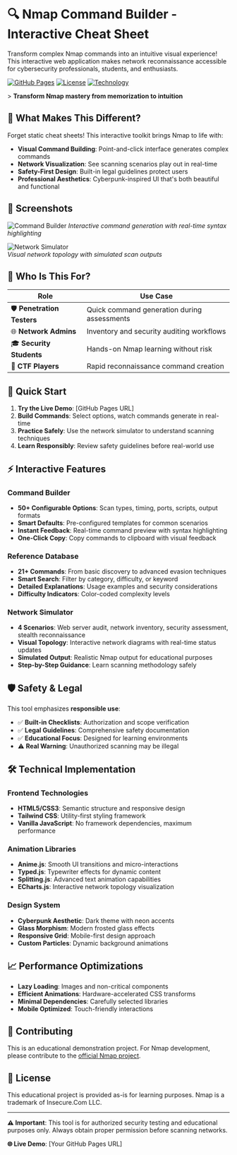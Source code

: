# 🔍 Nmap Command Builder - Interactive Cheat Sheet
Transform complex Nmap commands into an intuitive visual experience! This interactive web application makes network reconnaissance accessible for cybersecurity professionals, students, and enthusiasts.

[![GitHub Pages](https://img.shields.io/badge/Live-Demo-green.svg)](YOUR_LIVE_URL)
[![License](https://img.shields.io/badge/License-Educational-blue.svg)](LICENSE)
[![Technology](https://img.shields.io/badge/Tech-HTML%2FCSS%2FJS-orange.svg)](TECH_STACK)

&gt; **Transform Nmap mastery from memorization to intuition**

## 🌟 What Makes This Different?

Forget static cheat sheets! This interactive toolkit brings Nmap to life with:
- **Visual Command Building**: Point-and-click interface generates complex commands
- **Network Visualization**: See scanning scenarios play out in real-time  
- **Safety-First Design**: Built-in legal guidelines protect users
- **Professional Aesthetics**: Cyberpunk-inspired UI that's both beautiful and functional

## 📸 Screenshots

![Command Builder](screenshots/command-builder.png)
*Interactive command generation with real-time syntax highlighting*

![Network Simulator](screenshots/network-simulator.png)  
*Visual network topology with simulated scan outputs*

## 🎯 Who Is This For?

| Role | Use Case |
|------|----------|
| 🛡️ **Penetration Testers** | Quick command generation during assessments |
| 🌐 **Network Admins** | Inventory and security auditing workflows |
| 🎓 **Security Students** | Hands-on Nmap learning without risk |
| 🏁 **CTF Players** | Rapid reconnaissance command creation |

## 🚀 Quick Start

1. **Try the Live Demo**: [GitHub Pages URL]
2. **Build Commands**: Select options, watch commands generate in real-time
3. **Practice Safely**: Use the network simulator to understand scanning techniques
4. **Learn Responsibly**: Review safety guidelines before real-world use

## ⚡ Interactive Features

### Command Builder
- **50+ Configurable Options**: Scan types, timing, ports, scripts, output formats
- **Smart Defaults**: Pre-configured templates for common scenarios
- **Instant Feedback**: Real-time command preview with syntax highlighting
- **One-Click Copy**: Copy commands to clipboard with visual feedback

### Reference Database
- **21+ Commands**: From basic discovery to advanced evasion techniques
- **Smart Search**: Filter by category, difficulty, or keyword
- **Detailed Explanations**: Usage examples and security considerations
- **Difficulty Indicators**: Color-coded complexity levels

### Network Simulator
- **4 Scenarios**: Web server audit, network inventory, security assessment, stealth reconnaissance
- **Visual Topology**: Interactive network diagrams with real-time status updates
- **Simulated Output**: Realistic Nmap output for educational purposes
- **Step-by-Step Guidance**: Learn scanning methodology safely

## 🛡️ Safety & Legal

This tool emphasizes **responsible use**:

- ✅ **Built-in Checklists**: Authorization and scope verification
- ✅ **Legal Guidelines**: Comprehensive safety documentation  
- ✅ **Educational Focus**: Designed for learning environments
- ⚠️ **Real Warning**: Unauthorized scanning may be illegal

## 🛠️ Technical Implementation

### Frontend Technologies
- **HTML5/CSS3**: Semantic structure and responsive design
- **Tailwind CSS**: Utility-first styling framework
- **Vanilla JavaScript**: No framework dependencies, maximum performance

### Animation Libraries
- **Anime.js**: Smooth UI transitions and micro-interactions
- **Typed.js**: Typewriter effects for dynamic content
- **Splitting.js**: Advanced text animation capabilities
- **ECharts.js**: Interactive network topology visualization

### Design System
- **Cyberpunk Aesthetic**: Dark theme with neon accents
- **Glass Morphism**: Modern frosted glass effects
- **Responsive Grid**: Mobile-first design approach
- **Custom Particles**: Dynamic background animations

## 📈 Performance Optimizations

- **Lazy Loading**: Images and non-critical components
- **Efficient Animations**: Hardware-accelerated CSS transforms
- **Minimal Dependencies**: Carefully selected libraries
- **Mobile Optimized**: Touch-friendly interactions

## 🤝 Contributing

This is an educational demonstration project. For Nmap development, please contribute to the [official Nmap project](https://github.com/nmap/nmap).

## 📄 License

This educational project is provided as-is for learning purposes. Nmap is a trademark of Insecure.Com LLC.

---

**⚠️ Important**: This tool is for authorized security testing and educational purposes only. Always obtain proper permission before scanning networks.

**🌐 Live Demo**: [Your GitHub Pages URL]
